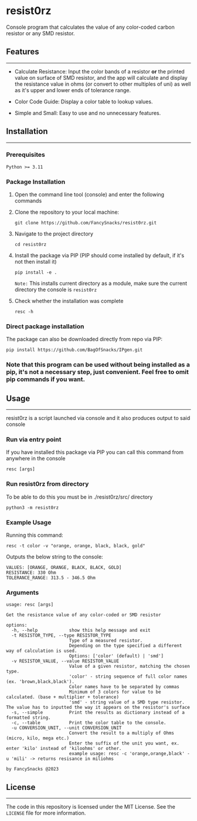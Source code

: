# resist0rz

Console program that calculates the value of any color-coded carbon resistor or any SMD resistor.

## Features
***

- Calculate Resistance: Input the color bands of a resistor **or** the printed value on surface of SMD resistor, and the app will calculate and display the resistance value in ohms (or convert to other multiples of uni) as well as it's upper and lower ends of tolerance range.

- Color Code Guide: Display a color table to lookup values.

- Simple and Small: Easy to use and no unnecessary features.


## Installation
***

### Prerequisites
```Python >= 3.11```  

### Package Installation


1. Open the command line tool (console) and enter the following commands

2. Clone the repository to your local machine:
   ```console
   git clone https://github.com/FancySnacks/resist0rz.git
   ```

3. Navigate to the project directory
   ```console
   cd resist0rz
   ```

4. Install the package via PIP (PIP should come installed by default, if it's not then install it)
   ```console
   pip install -e .
   ```
   
   ```Note:``` This installs current directory as a module, make sure the current directory the console is ```resist0rz```


5. Check whether the installation was complete
   ```console
   resc -h
   
### Direct package installation

The package can also be downloaded directly from repo via PIP:
   ```console
   pip install https://github.com/BagOfSnacks/IPgen.git
   ```

### Note that this program can be used without being installed as a pip, it's not a necessary step, just convenient. Feel free to omit pip commands if you want.

## Usage
***
resist0rz is a script launched via console and it also produces output to said console

### Run via entry point
If you have installed this package via PIP you can call this command from anywhere in the console

   ```console
   resc [args]
   ```

### Run resist0rz from directory
To be able to do this you must be in ./resist0rz/src/ directory

   ```console
   python3 -m resist0rz
   ```

### Example Usage
Running this command:
   
   ```console
   resc -t color -v "orange, orange, black, black, gold"
   ```

Outputs the below string to the console:

   ```console
   VALUES: [ORANGE, ORANGE, BLACK, BLACK, GOLD]
   RESISTANCE: 330 Ohm
   TOLERANCE_RANGE: 313.5 - 346.5 Ohm
   ```

### Arguments
```
usage: resc [args]

Get the resistance value of any color-coded or SMD resistor

options:
  -h, --help            show this help message and exit
  -t RESISTOR_TYPE, --type RESISTOR_TYPE
                        Type of a measured resistor.
                        Depending on the type specified a different way of calculation is used.
                        Options: ['color' (default) | 'smd']
  -v RESISTOR_VALUE, --value RESISTOR_VALUE
                        Value of a given resistor, matching the chosen type.
                        'color' - string sequence of full color names (ex. 'brown,black,black').
                        Color names have to be separated by commas
                        Minimum of 3 colors for value to be calculated. (base + multiplier + tolerance)
                        'smd' - string value of a SMD type resistor. The value has to inputted the way it appears on the resistor's surface
  -s, --simple          Print the results as dictionary instead of a formatted string.
  -c, --table           Print the color table to the console.
  -u CONVERSION_UNIT, --unit CONVERSION_UNIT
                        Convert the result to a multiply of Ohms (micro, kilo, mega etc.)
                        Enter the suffix of the unit you want, ex. enter 'kilo' instead of 'kiloohms' or other.
                        example usage: resc -c 'orange,orange,black' -u 'mili' -> returns resisance in miliohms

by FancySnacks @2023
```

## License
***

The code in this repository is licensed under the MIT License. See the ```LICENSE``` file for more information.